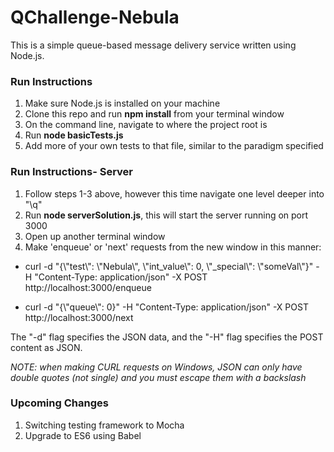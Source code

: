 # QChallenge-Nebula

This is a simple queue-based message delivery service written using Node.js.

### Run Instructions

1) Make sure Node.js is installed on your machine
2) Clone this repo and run **npm install** from your terminal window
3) On the command line, navigate to where the project root is
4) Run **node basicTests.js**
5) Add more of your own tests to that file, similar to the paradigm specified

### Run Instructions- Server

1) Follow steps 1-3 above, however this time navigate one level deeper into "\q"
2) Run **node serverSolution.js**, this will start the server running on port 3000
3) Open up another terminal window
4) Make 'enqueue' or 'next' requests from the new window in this manner:
- curl -d "{\\"test\\": \\"Nebula\\", \\"int_value\\": 0, \\"_special\\": \\"someVal\\"}" -H "Content-Type: application/json" -X POST http://localhost:3000/enqueue

- curl -d "{\\"queue\\": 0}" -H "Content-Type: application/json" -X POST http://localhost:3000/next

The "-d" flag specifies the JSON data, and the "-H" flag specifies the POST content as JSON.

*NOTE: when making CURL requests on Windows, JSON can only have double quotes (not single) and you must escape them with a backslash*

### Upcoming Changes

1) Switching testing framework to Mocha
2) Upgrade to ES6 using Babel

